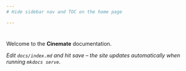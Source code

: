 ```yaml
---
# Hide sidebar nav and TOC on the home page

---
```


# 

Welcome to the **Cinemate** documentation.

*Edit `docs/index.md` and hit save – the site updates automatically when running `mkdocs serve`.*
